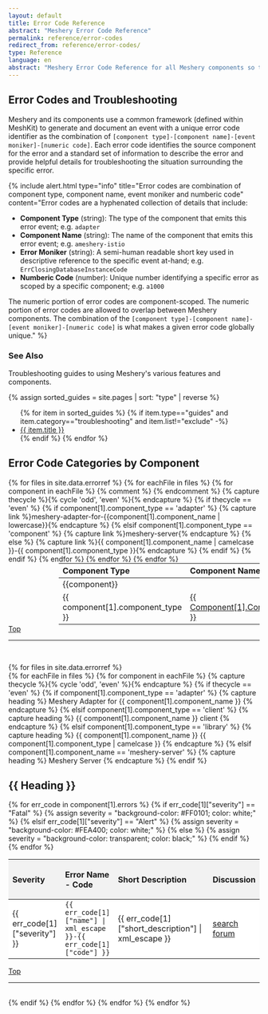 ```yaml
---
layout: default
title: Error Code Reference
abstract: "Meshery Error Code Reference"
permalink: reference/error-codes
redirect_from: reference/error-codes/
type: Reference
language: en
abstract: "Meshery Error Code Reference for all Meshery components so that you can troubleshoot issues."
---
```

<style>

.title {
  text-transform: capitalize;
}
div.error-heading {
  text-transform: uppercase;
}
p.error-details {
    margin-left: 1.5rem;
    font-size: 1rem;
    text-wrap: wrap;
    width:85%
}
td {
  vertical-align: middle;
}
.tbl-head-row{
  background-color:#F2F2F2;
  text-align: left
}
.tbl-head-row .error-name-code{
  /* display:flex; */
  justify-content:space-between;
  align-items:flex-end;
  height:5rem;
}

.tbl .tbl-body .tbl-body-row{
  background-color:#FFFFFF;
}

.tbl .tbl-body .tbl-body-row.hover-effect:hover{
  background-color:#ccfff9;
  cursor:pointer;
}

.tbl-body-row .error-name-code{
  /* display:flex; */
  justify-content:flex-start;
}

.tbl .tbl-body .tbl-hidden-row{
  visibility:hidden;
  display:none;
  background-color:#FAFAFA;
  width:100%
}

</style>

<script type="text/javascript">
    function toggle_visibility(id) {
       var e = document.getElementById(id);
       if(e.style.visibility == 'visible') {
          e.style.display = 'none';
          e.style.visibility = 'hidden';
      }
       else {
          e.style.display = 'table-row';
          e.style.visibility = 'visible';
          }
    }
</script>

## Error Codes and Troubleshooting

Meshery and its components use a common framework (defined within MeshKit) to generate and document an event with a unique error code identifier as the combination of `[component type]-[component name]-[event moniker]-[numeric code]`. Each error code identifies the source component for the error and a standard set of information to describe the error and provide helpful details for troubleshooting the situation surrounding the specific error.

{% include alert.html type="info" title="Error codes are combination of component type, component name, event moniker and numberic code" content="Error codes are a hyphenated collection of details that include:
<ul>
<li><b>Component Type</b> (string): The type of the component that emits this error event; e.g. <code>adapter</code></li>
<li><b>Component Name</b> (string): The name of the component that emits this error event; e.g. <code>ameshery-istio</code></li>
<li><b>Error Moniker</b> (string): A semi-human readable short key used in descriptive reference to the specific event at-hand; e.g. <code>ErrClosingDatabaseInstanceCode</code></li>
<li><b>Numberic Code</b> (number): Unique number identifying a specific error as scoped by a specific component; e.g. <code>a1000</code></li>
</ul>
The numeric portion of error codes are component-scoped. The numeric portion of error codes are allowed to overlap between Meshery components. The combination of the <code>[component type]-[component name]-[event moniker]-[numeric code]</code> is what makes a given error code globally unique." %}

### See Also

Troubleshooting guides to using Meshery's various features and components.

{% assign sorted_guides = site.pages | sort: "type" | reverse %}

<ul>
    {% for item in sorted_guides %}
    {% if item.type=="guides" and item.category=="troubleshooting" and item.list!="exclude"  -%}
      <li><a href="{{ site.baseurl }}{{ item.url }}">{{ item.title }}</a></li>
      {% endif %}
    {% endfor %}
</ul>

## Error Code Categories by Component

<table style="margin:auto;padding-right:25%; padding-left:20%;">
<thead>
  <tr>
    <th style="text-align:left">Component Type</th>
    <th style="text-align:left">Component Name</th>
  </tr>
</thead>
<tbody>
  {% for files in site.data.errorref %}
    {% for eachFile in files %}
      {% for component in eachFile  %}
          {% comment %} <tr><td colspan="2">{{component}}</td></tr> {% endcomment %}
           {% capture thecycle %}{% cycle 'odd', 'even' %}{% endcapture %}
            {% if thecycle == 'even' %} 
            {% if component[1].component_type == 'adapter' %}
              {% capture link %}meshery-adapter-for-{{component[1].component_name | lowercase}}{% endcapture %}
            {% elsif component[1].component_type == 'component' %}
               {% capture link %}meshery-server{% endcapture %}
            {% else %}
              {% capture link %}{{ component[1].component_name  | camelcase }}-{{ component[1].component_type }}{% endcapture %}      
            {% endif %}
            <tr>
              <td style="text-align:left">{{ component[1].component_type }}</td>
              <td class="title"><a href="#{{ link}}">{{ component[1].component_name }}</a></td>
            </tr>
        {% endif %}
      {% endfor %}
    {% endfor %}
  {% endfor %}
</tbody>
</table>
 <a href="#error-code-reference">Top</a>
  <hr>
  <br>

  {% for files in site.data.errorref %}    
  {% for eachFile in files %}
    {% for component in eachFile %}
      {% capture thecycle %}{% cycle 'odd', 'even' %}{% endcapture %}
      {% if thecycle == 'even' %}
        {% if component[1].component_type == 'adapter' %}
          {% capture heading %}
            Meshery Adapter for {{ component[1].component_name }}
          {% endcapture %}
        {% elsif component[1].component_type == 'client' %}
          {% capture heading %}
            {{ component[1].component_name }} client
          {% endcapture %}
        {% elsif component[1].component_type == 'library' %}
          {% capture heading %}
            {{ component[1].component_name }} {{ component[1].component_type | camelcase }}
          {% endcapture %}
        {% elsif component[1].component_name == 'meshery-server' %}
          {% capture heading %}
            Meshery Server
          {% endcapture %}
        {% endif %}


<h2 class="title">{{ heading }}</h2>
<table class="tbl">
  <thead>
    <tr class="tbl-head-row">
      <th style="width:15%">Severity</th>
      <th class="error-name-code"><span>Error Name - Code</span></th>
      <th style="width:85%">Short Description</th>
      <th>Discussion</th>
    </tr>
  </thead>
  <tbody class="tbl-body">
    {% for err_code in component[1].errors %}
      {% if err_code[1]["severity"] == "Fatal" %}
        {% assign severity = "background-color: #FF0101; color: white;" %}
      {% elsif err_code[1]["severity"] == "Alert" %}
        {% assign severity = "background-color: #FEA400; color: white;" %}
      {% else %}
        {% assign severity = "background-color: transparent; color: black;" %}
      {% endif %}
      <tr class="tbl-body-row hover-effect" onclick="toggle_visibility('{{ component[1].component_name }}-{{ err_code[1]["name"] }}-more-info');">
        <td style="{{ severity }}">{{ err_code[1]["severity"] }}</td>
        <td id="{{ heading | slugify }}-{{err_code[1]["code"] }}" class="error-name-code">
          <code>{{ err_code[1]["name"] | xml_escape }}-{{ err_code[1]["code"] }}</code>
        </td>
        <td>{{ err_code[1]["short_description"] | xml_escape }}</td>
        <td><a href="https://discuss.layer5.io/search?q={{ err_code[1]['name'] | xml_escape }}-{{ err_code[1]['code'] }}" target="_blank">search forum</a></td>
      </tr>
      <tr id="{{ component[1].component_name }}-{{ err_code[1]["name"] }}-more-info" class="tbl-hidden-row">
        <td style="word-break:break-all;" colspan="3">
          <div class="error-heading">Long Description</div>
          <p class="error-details">{{ err_code[1]["long_description"] | xml_escape }}</p>
          <div class="error-heading">Probable Cause</div>
          <p class="error-details">{{ err_code[1]["probable_cause"] | xml_escape }}</p>
          <div class="error-heading">Suggested Remediation</div>
          <p class="error-details">{{ err_code[1]["suggested_remediation"] | xml_escape }}</p>
        </td>
      </tr>
    {% endfor %}
  </tbody>
</table>
<a href="#error-code-reference">Top</a>
<hr>
<br>
{% endif %}
{% endfor %}
{% endfor %}
{% endfor %}


    
